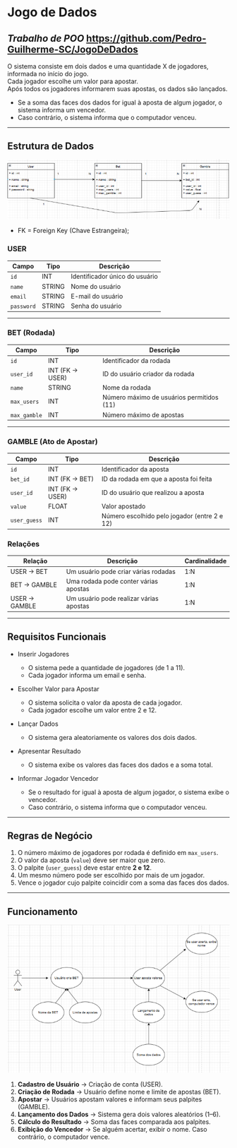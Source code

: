 # Jogo de Dados

*Trabalho de **POO***
https://github.com/Pedro-Guilherme-SC/JogoDeDados
---

O sistema consiste em dois dados e uma quantidade X de jogadores, informada no início do jogo.  
Cada jogador escolhe um valor para apostar.  
Após todos os jogadores informarem suas apostas, os dados são lançados.  

- Se a soma das faces dos dados for igual à aposta de algum jogador, o sistema informa um vencedor.  
- Caso contrário, o sistema informa que o computador venceu.

---

##  Estrutura de Dados

![diagrama_de_classes](/diagrama_de_classes.png)

* FK = Foreign Key (Chave Estrangeira);

### USER
| Campo | Tipo | Descrição |
|--------|------|------------|
| `id` | INT | Identificador único do usuário |
| `name` | STRING | Nome do usuário |
| `email` | STRING | E-mail do usuário |
| `password` | STRING | Senha do usuário |

---

###  BET (Rodada)
| Campo | Tipo | Descrição |
|--------|------|------------|
| `id` | INT | Identificador da rodada |
| `user_id` | INT (FK → USER) | ID do usuário criador da rodada |
| `name` | STRING | Nome da rodada |
| `max_users` | INT | Número máximo de usuários permitidos (11) |
| `max_gamble` | INT | Número máximo de apostas |

---

###  GAMBLE (Ato de Apostar)
| Campo | Tipo | Descrição |
|--------|------|------------|
| `id` | INT | Identificador da aposta |
| `bet_id` | INT (FK → BET) | ID da rodada em que a aposta foi feita |
| `user_id` | INT (FK → USER) | ID do usuário que realizou a aposta |
| `value` | FLOAT | Valor apostado |
| `user_guess` | INT | Número escolhido pelo jogador (entre 2 e 12) |

### Relações

| Relação | Descrição | Cardinalidade |
|----------|------------|----------------|
| USER → BET | Um usuário pode criar várias rodadas | 1:N |
| BET → GAMBLE | Uma rodada pode conter várias apostas | 1:N |
| USER → GAMBLE | Um usuário pode realizar várias apostas | 1:N |

---

## Requisitos Funcionais

- Inserir Jogadores
   - O sistema pede a quantidade de jogadores (de 1 a 11).  
   - Cada jogador informa um email e senha.

- Escolher Valor para Apostar  
   - O sistema solicita o valor da aposta de cada jogador.  
   - Cada jogador escolhe um valor entre 2 e 12.

- Lançar Dados  
   - O sistema gera aleatoriamente os valores dos dois dados.  

- Apresentar Resultado
   - O sistema exibe os valores das faces dos dados e a soma total.  

- Informar Jogador Vencedor  
   - Se o resultado for igual à aposta de algum jogador, o sistema exibe o vencedor.  
   - Caso contrário, o sistema informa que o computador venceu.  

---

##  Regras de Negócio

1. O número máximo de jogadores por rodada é definido em `max_users`. 
2. O valor da aposta (`value`) deve ser maior que zero.  
3. O palpite (`user_guess`) deve estar entre **2 e 12**.  
4. Um mesmo número pode ser escolhido por mais de um jogador.  
5. Vence o jogador cujo palpite coincidir com a soma das faces dos dados.

---

## Funcionamento

![Casos_de_uso](/Casos_de_uso.png)

1. **Cadastro de Usuário** → Criação de conta (USER).  
2. **Criação de Rodada** → Usuário define nome e limite de apostas (BET). 
3. **Apostar** → Usuários apostam valores e informam seus palpites (GAMBLE).
4. **Lançamento dos Dados** → Sistema gera dois valores aleatórios (1–6).
5. **Cálculo do Resultado** → Soma das faces comparada aos palpites.
6. **Exibição do Vencedor** → Se alguém acertar, exibir o nome. Caso contrário, o computador vence.

